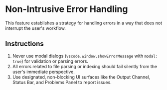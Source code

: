 # Non-Intrusive Error Handling

This feature establishes a strategy for handling errors in a way that does not interrupt the user's workflow.

## Instructions

1.  Never use modal dialogs (`vscode.window.showErrorMessage` with `modal: true`) for validation or parsing errors.
2.  All errors related to file parsing or indexing should fail silently from the user's immediate perspective.
3.  Use designated, non-blocking UI surfaces like the Output Channel, Status Bar, and Problems Panel to report issues.
